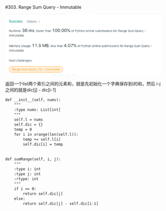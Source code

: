 #303. Range Sum Query - Immutable

![avatar](https://github.com/AlexQianYi/Leetcode2019Winter/blob/master/屏幕快照%202019-02-05%20下午1.39.36.png)

返回一个list两个索引之间的元素和，就是先初始化一个字典保存到i的和，然后 i-j之间的就是dic[j] - dic[i-1]

    def __init__(self, nums):
        """
        :type nums: List[int]
        """
        self.l = nums
        self.dic = {}
        temp = 0
        for i in xrange(len(self.l)):
            temp += self.l[i]
            self.dic[i] = temp
        

    def sumRange(self, i, j):
        """
        :type i: int
        :type j: int
        :rtype: int
        """
        if i == 0:
            return self.dic[j]
        else:
            return self.dic[j] - self.dic[i-1]
